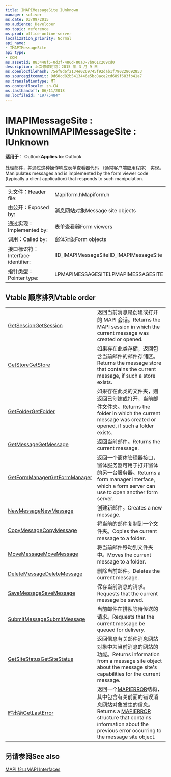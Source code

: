 ```yaml
---
title: IMAPIMessageSite IUnknown
manager: soliver
ms.date: 03/09/2015
ms.audience: Developer
ms.topic: reference
ms.prod: office-online-server
localization_priority: Normal
api_name:
- IMAPIMessageSite
api_type:
- COM
ms.assetid: 883448f5-0d3f-486d-80a3-7b961c209cd0
description: 上次修改时间：2015 年 3 月 9 日
ms.openlocfilehash: 75ef8d6f2134e0269745f92dab1f790228692853
ms.sourcegitcommit: 9d60cd82b5413446e5bc8ace2cd689f683fb41a7
ms.translationtype: MT
ms.contentlocale: zh-CN
ms.lasthandoff: 06/11/2018
ms.locfileid: "19775484"
---
```

# <a name="imapimessagesite--iunknown"></a><span data-ttu-id="f5d24-103">IMAPIMessageSite : IUnknown</span><span class="sxs-lookup"><span data-stu-id="f5d24-103">IMAPIMessageSite : IUnknown</span></span>

  
  
<span data-ttu-id="f5d24-104">**适用于**： Outlook</span><span class="sxs-lookup"><span data-stu-id="f5d24-104">**Applies to**: Outlook</span></span> 
  
<span data-ttu-id="f5d24-105">处理邮件，并通过这种操作响应表单查看器代码 （通常客户端应用程序） 实现。</span><span class="sxs-lookup"><span data-stu-id="f5d24-105">Manipulates messages and is implemented by the form viewer code (typically a client application) that responds to such manipulation.</span></span>
  
|||
|:-----|:-----|
|<span data-ttu-id="f5d24-106">头文件：</span><span class="sxs-lookup"><span data-stu-id="f5d24-106">Header file:</span></span>  <br/> |<span data-ttu-id="f5d24-107">Mapiform.h</span><span class="sxs-lookup"><span data-stu-id="f5d24-107">Mapiform.h</span></span>  <br/> |
|<span data-ttu-id="f5d24-108">由公开：</span><span class="sxs-lookup"><span data-stu-id="f5d24-108">Exposed by:</span></span>  <br/> |<span data-ttu-id="f5d24-109">消息网站对象</span><span class="sxs-lookup"><span data-stu-id="f5d24-109">Message site objects</span></span>  <br/> |
|<span data-ttu-id="f5d24-110">通过实现：</span><span class="sxs-lookup"><span data-stu-id="f5d24-110">Implemented by:</span></span>  <br/> |<span data-ttu-id="f5d24-111">表单查看器</span><span class="sxs-lookup"><span data-stu-id="f5d24-111">Form viewers</span></span>  <br/> |
|<span data-ttu-id="f5d24-112">调用：</span><span class="sxs-lookup"><span data-stu-id="f5d24-112">Called by:</span></span>  <br/> |<span data-ttu-id="f5d24-113">窗体对象</span><span class="sxs-lookup"><span data-stu-id="f5d24-113">Form objects</span></span>  <br/> |
|<span data-ttu-id="f5d24-114">接口标识符：</span><span class="sxs-lookup"><span data-stu-id="f5d24-114">Interface identifier:</span></span>  <br/> |<span data-ttu-id="f5d24-115">IID_IMAPIMessageSite</span><span class="sxs-lookup"><span data-stu-id="f5d24-115">IID_IMAPIMessageSite</span></span>  <br/> |
|<span data-ttu-id="f5d24-116">指针类型：</span><span class="sxs-lookup"><span data-stu-id="f5d24-116">Pointer type:</span></span>  <br/> |<span data-ttu-id="f5d24-117">LPMAPIMESSAGESITE</span><span class="sxs-lookup"><span data-stu-id="f5d24-117">LPMAPIMESSAGESITE</span></span>  <br/> |
   
## <a name="vtable-order"></a><span data-ttu-id="f5d24-118">Vtable 顺序排列</span><span class="sxs-lookup"><span data-stu-id="f5d24-118">Vtable order</span></span>

|||
|:-----|:-----|
|[<span data-ttu-id="f5d24-119">GetSession</span><span class="sxs-lookup"><span data-stu-id="f5d24-119">GetSession</span></span>](imapimessagesite-getsession.md) <br/> |<span data-ttu-id="f5d24-120">返回当前消息是创建或打开的 MAPI 会话。</span><span class="sxs-lookup"><span data-stu-id="f5d24-120">Returns the MAPI session in which the current message was created or opened.</span></span>  <br/> |
|[<span data-ttu-id="f5d24-121">GetStore</span><span class="sxs-lookup"><span data-stu-id="f5d24-121">GetStore</span></span>](imapimessagesite-getstore.md) <br/> |<span data-ttu-id="f5d24-122">如果存在此类存储，返回包含当前邮件的邮件存储区。</span><span class="sxs-lookup"><span data-stu-id="f5d24-122">Returns the message store that contains the current message, if such a store exists.</span></span>  <br/> |
|[<span data-ttu-id="f5d24-123">GetFolder</span><span class="sxs-lookup"><span data-stu-id="f5d24-123">GetFolder</span></span>](imapimessagesite-getfolder.md) <br/> |<span data-ttu-id="f5d24-124">如果存在此类的文件夹，则返回已创建或打开，当前邮件文件夹。</span><span class="sxs-lookup"><span data-stu-id="f5d24-124">Returns the folder in which the current message was created or opened, if such a folder exists.</span></span>  <br/> |
|[<span data-ttu-id="f5d24-125">GetMessage</span><span class="sxs-lookup"><span data-stu-id="f5d24-125">GetMessage</span></span>](imapimessagesite-getmessage.md) <br/> |<span data-ttu-id="f5d24-126">返回当前邮件。</span><span class="sxs-lookup"><span data-stu-id="f5d24-126">Returns the current message.</span></span>  <br/> |
|[<span data-ttu-id="f5d24-127">GetFormManager</span><span class="sxs-lookup"><span data-stu-id="f5d24-127">GetFormManager</span></span>](imapimessagesite-getformmanager.md) <br/> |<span data-ttu-id="f5d24-128">返回一个窗体管理器接口，窗体服务器可用于打开窗体的另一台服务器。</span><span class="sxs-lookup"><span data-stu-id="f5d24-128">Returns a form manager interface, which a form server can use to open another form server.</span></span>  <br/> |
|[<span data-ttu-id="f5d24-129">NewMessage</span><span class="sxs-lookup"><span data-stu-id="f5d24-129">NewMessage</span></span>](imapimessagesite-newmessage.md) <br/> |<span data-ttu-id="f5d24-130">创建新邮件。</span><span class="sxs-lookup"><span data-stu-id="f5d24-130">Creates a new message.</span></span>  <br/> |
|[<span data-ttu-id="f5d24-131">CopyMessage</span><span class="sxs-lookup"><span data-stu-id="f5d24-131">CopyMessage</span></span>](imapimessagesite-copymessage.md) <br/> |<span data-ttu-id="f5d24-132">将当前的邮件复制到一个文件夹。</span><span class="sxs-lookup"><span data-stu-id="f5d24-132">Copies the current message to a folder.</span></span>  <br/> |
|[<span data-ttu-id="f5d24-133">MoveMessage</span><span class="sxs-lookup"><span data-stu-id="f5d24-133">MoveMessage</span></span>](imapimessagesite-movemessage.md) <br/> |<span data-ttu-id="f5d24-134">将当前邮件移动到文件夹中。</span><span class="sxs-lookup"><span data-stu-id="f5d24-134">Moves the current message to a folder.</span></span>  <br/> |
|[<span data-ttu-id="f5d24-135">DeleteMessage</span><span class="sxs-lookup"><span data-stu-id="f5d24-135">DeleteMessage</span></span>](imapimessagesite-deletemessage.md) <br/> |<span data-ttu-id="f5d24-136">删除当前邮件。</span><span class="sxs-lookup"><span data-stu-id="f5d24-136">Deletes the current message.</span></span>  <br/> |
|[<span data-ttu-id="f5d24-137">SaveMessage</span><span class="sxs-lookup"><span data-stu-id="f5d24-137">SaveMessage</span></span>](imapimessagesite-savemessage.md) <br/> |<span data-ttu-id="f5d24-138">保存当前消息的请求。</span><span class="sxs-lookup"><span data-stu-id="f5d24-138">Requests that the current message be saved.</span></span>  <br/> |
|[<span data-ttu-id="f5d24-139">SubmitMessage</span><span class="sxs-lookup"><span data-stu-id="f5d24-139">SubmitMessage</span></span>](imapimessagesite-submitmessage.md) <br/> |<span data-ttu-id="f5d24-140">当前邮件在排队等待传送的请求。</span><span class="sxs-lookup"><span data-stu-id="f5d24-140">Requests that the current message be queued for delivery.</span></span>  <br/> |
|[<span data-ttu-id="f5d24-141">GetSiteStatus</span><span class="sxs-lookup"><span data-stu-id="f5d24-141">GetSiteStatus</span></span>](imapimessagesite-getsitestatus.md) <br/> |<span data-ttu-id="f5d24-142">返回信息有关邮件消息网站对象中为当前消息的网站的功能。</span><span class="sxs-lookup"><span data-stu-id="f5d24-142">Returns information from a message site object about the message site's capabilities for the current message.</span></span>  <br/> |
|[<span data-ttu-id="f5d24-143">时出错</span><span class="sxs-lookup"><span data-stu-id="f5d24-143">GetLastError</span></span>](imapimessagesite-getlasterror.md) <br/> |<span data-ttu-id="f5d24-144">返回一个[MAPIERROR](mapierror.md)结构，其中包含有关前面的错误消息网站对象发生的信息。</span><span class="sxs-lookup"><span data-stu-id="f5d24-144">Returns a [MAPIERROR](mapierror.md) structure that contains information about the previous error occurring to the message site object.</span></span>  <br/> |
   
## <a name="see-also"></a><span data-ttu-id="f5d24-145">另请参阅</span><span class="sxs-lookup"><span data-stu-id="f5d24-145">See also</span></span>



[<span data-ttu-id="f5d24-146">MAPI 接口</span><span class="sxs-lookup"><span data-stu-id="f5d24-146">MAPI Interfaces</span></span>](mapi-interfaces.md)

